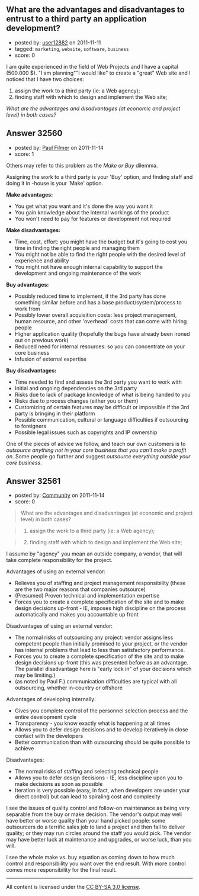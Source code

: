 ## What are the advantages and disadvantages to entrust to a third party an application development?

- posted by: [user12882](https://stackexchange.com/users/-1/14365-user12882) on 2011-11-11
- tagged: `marketing`, `website`, `software`, `business`
- score: 0

I am quite experienced in the field of Web Projects and I have a capital (500.000 $). "I am planning"\"I would like" to create a "great" Web site and I noticed that I have two choices:

 1. assign the work to a third party (ie: a Web agency);
 2. finding staff with which to design and implement the Web site;

*What are the advantages and disadvantages (at economic and project level) in both cases?*


## Answer 32560

- posted by: [Paul Filmer](https://stackexchange.com/users/-1/14049-paul-filmer) on 2011-11-14
- score: 1

Others may refer to this problem as the *Make or Buy* dilemma.

Assigning the work to a third party is your 'Buy' option, and finding staff and doing it in -house is your 'Make' option. 


**Make advantages:**

 - You get what you want and it's done the way you want it
 - You gain knowledge about the internal workings of the product
 - You won't need to pay for features or development not required


**Make disadvantages:**

 - Time, cost, effort: you might have the budget but it's going to cost you time in finding the right people and managing them
 - You might not be able to find the right people with the desired level of experience and ability
 - You might not have enough internal capability to support the development and ongoing maintenance of the work


**Buy advantages:**

 - Possibly reduced time to implement, if the 3rd party has done something similar before and has a base product/system/process to work from
 - Possibly lower overall acquisition costs: less project management, human resource, and other 'overhead' costs that can come with hiring people
 - Higher application quality (hopefully the bugs have already been ironed out on previous work)
 - Reduced need for internal resources: so you can concentrate on your core business
 - Infusion of external expertise

**Buy disadvantages:**

 - Time needed to find and assess the 3rd party you want to work with
 - Initial and ongoing dependencies on the 3rd party
 - Risks due to lack of package knowledge of what is being handed to you
 - Risks due to process changes (either you or them)
 - Customizing of certain features may be difficult or impossible if the 3rd party is bringing in their platform
 - Possible communication, cultural or language difficulties if outsourcing to foreigners
 - Possible legal issues such as copyrights and IP ownership



One of the pieces of advice we follow, and teach our own customers is to *outsource anything not in your core business that you can't make a profit on*. Some people go further and suggest *outsource everything outside your core business*. 


## Answer 32561

- posted by: [Community](https://stackexchange.com/users/-1/-1-community) on 2011-11-14
- score: 0

> What are the advantages and disadvantages (at economic and project level) in both cases?

> 1) assign the work to a third party (ie: a Web agency);
    
> 2) finding staff with which to design and implement the Web site;

I assume by "agency" you mean an outside company, a vendor, that will take complete responsibility for the project. 

Advantages of using an external vendor:

- Relieves you of staffing and project management responsibility (these are the two major reasons that companies outsource)
- (Presumed) Proven technical and implementation expertise
- Forces you to create a complete specification of the site and to make design decisions up-front - IE, imposes high discipline on the process automatically and makes you accountable up front

Disadvantages of using an external vendor:

- The normal risks of outsourcing any project: vendor assigns less competent people than initially promised to your project, or the vendor has internal problems that lead to less than satisfactory performance.
- Forces you to create a complete specification of the site and to make design decisions up-front (this was presented before as an advantage. The parallel disadvantage here is "early lock in" of your decisions which may be limiting.)
- (as noted by Paul F.) communication difficulties are typical with all outsourcing, whether in-country or offshore

Advantages of developing internally:

- Gives you complete control of the personnel selection process and the entire development cycle
- Transparency - you know exactly what is happening at all times
- Allows you to defer design decisions and to develop iteratively in close contact with the developers
- Better communication than with outsourcing should be quite possible to achieve

Disadvantages:

- The normal risks of staffing and selecting technical people
- Allows you to defer design decisions - IE, less discipline upon you to make decisions as soon as possible
- Iteration is very possible (easy, in fact, when developers are under your direct control) but can lead to spiraling cost and complexity

I see the issues of quality control and follow-on maintenance as being very separable from the buy or make decision. The vendor's output may well have better or worse quality than your hand picked people: some outsourcers do a terrific sales job to land a project and then fail to deliver quality; or they may run circles around the staff you would pick. The vendor may have better luck at maintenance and upgrades, or worse luck, than you will. 

I see the whole make vs. buy equation as coming down to how much control and responsibility you want over the end result. With more control comes more responsibility for the final result. 



---

All content is licensed under the [CC BY-SA 3.0 license](https://creativecommons.org/licenses/by-sa/3.0/).
